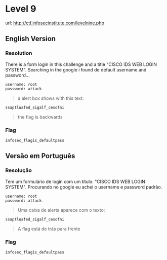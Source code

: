 # Level 9

url: http://ctf.infosecinstitute.com/levelnine.php

## English Version 

### Resolution

There is a form login in this challenge and a title "CISCO IDS WEB LOGIN SYSTEM". Searching in the google i found de default username and password...

```
username: root
password: attack
```
> a alert box shows with this text: 
```
ssaptluafed_sigalf_cesofni
```
> the flag is backwards

### Flag

```
infosec_flagis_defaultpass
```

## Versão em Português

### Resolução

Tem um formulário de login com um título: "CISCO IDS WEB LOGIN SYSTEM". Procurando no google eu achei o username e password padrão.

```
username: root
password: attack
```
> Uma caixa de alerta aparece com o texto:
```
ssaptluafed_sigalf_cesofni
```
> A flag está de trás para frente

### Flag

```
infosec_flagis_defaultpass
```